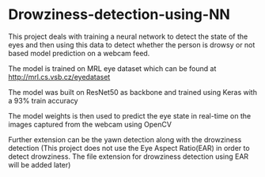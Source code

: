 # Drowziness-detection-using-NN
This project deals with training a neural network to detect the state of the eyes and then using this data to detect whether the person is drowsy or not based model prediction on a webcam feed.

The model is trained on MRL eye dataset which can be found at http://mrl.cs.vsb.cz/eyedataset

The model was built on ResNet50 as backbone and trained using Keras with a 93% train accuracy

The model weights is then used to predict the eye state in real-time on the images captured from the webcam using OpenCV

Further extension can be the yawn detection along with the drowziness detection
(This project does not use the Eye Aspect Ratio(EAR) in order to detect drowziness. The file extension for drowziness detection using EAR will be added later)
